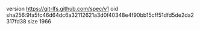 version https://git-lfs.github.com/spec/v1
oid sha256:9fa5fc46d64dc6a32112621a3d0f40348e4f90bb15cff51dfd5de2da2317fd38
size 1966
